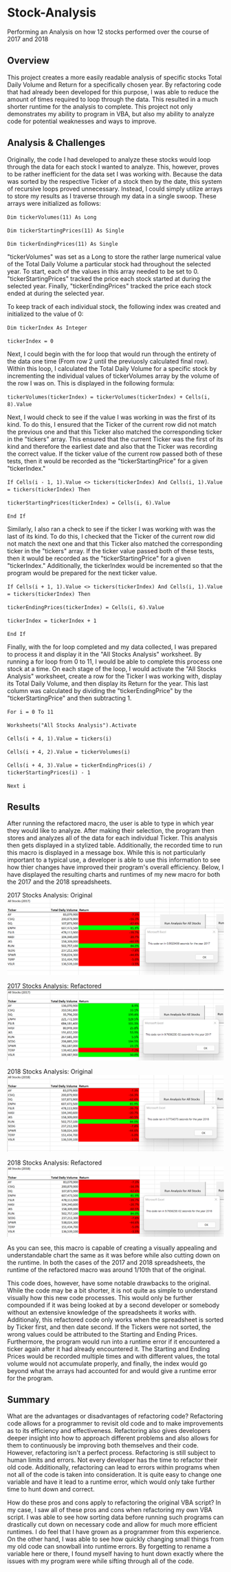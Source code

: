 # Stock-Analysis
Performing an Analysis on how 12 stocks performed over the course of 2017 and 2018
## Overview
This project creates a more easily readable analysis of specific stocks Total Daily Volume and Return for a specifically chosen year. By refactoring code that had already been developed for this purpose, I was able to reduce the amount of times required to loop through the data. This resulted in a much shorter runtime for the analysis to complete. This project not only demonstrates my ability to program in VBA, but also my ability to analyze code for potential weaknesses and ways to improve.
## Analysis & Challenges
Originally, the code I had developed to analyze these stocks would loop through the data for each stock I wanted to analyze. This, however, proves to be rather inefficient for the data set I was working with. Because the data was sorted by the respective Ticker of a stock then by the date, this system of recursive loops proved unnecessary. Instead, I could simply utilize arrays to store my results as I traverse through my data in a single swoop. These arrays were initialized as follows:

`Dim tickerVolumes(11) As Long`
 
 `Dim tickerStartingPrices(11) As Single`
 
 `Dim tickerEndingPrices(11) As Single`
 
"tickerVolumes" was set as a Long to store the rather large numerical value of the Total Daily Volume a particular stock had throughout the selected year. To start, each of the values in this array needed to be set to 0. "tickerStartingPrices" tracked the price each stock started at during the selected year. Finally, "tickerEndingPrices" tracked the price each stock ended at during the selected year.
 
 To keep track of each individual stock, the following index was created and initialized to the value of 0:

`Dim tickerIndex As Integer`

`tickerIndex = 0`
  
 Next, I could begin with the for loop that would run through the entirety of the data one time (From row 2 until the previuosly calculated final row). Within this loop, I calculated the Total Daily Volume for a specific stock by incrementing the individual values of tickerVolumes array by the volume of the row I was on. This is displayed in the following formula:
 
 `tickerVolumes(tickerIndex) = tickerVolumes(tickerIndex) + Cells(i, 8).Value`
 
Next, I would check to see if the value I was working in was the first of its kind. To do this, I ensured that the Ticker of the current row did not match the previous one and that this Ticker also matched the corresponding ticker in the "tickers" array. This ensured that the current Ticker was the first of its kind and therefore the earliest date and also that the Ticker was recording the correct value. If the ticker value of the current row passed both of these tests, then it would be recorded as the "tickerStartingPrice" for a given "tickerIndex."

`If Cells(i - 1, 1).Value <> tickers(tickerIndex) And Cells(i, 1).Value = tickers(tickerIndex) Then`

  `tickerStartingPrices(tickerIndex) = Cells(i, 6).Value`

`End If`

Similarly, I also ran a check to see if the ticker I was working with was the last of its kind. To do this, I checked that the Ticker of the current row did not match the next one and that this Ticker also matched the corresponding ticker in the "tickers" array. If the ticker value passed both of these tests, then it would be recorded as the "tickerStartingPrice" for a given "tickerIndex." Additionally, the tickerIndex would be incremented so that the program would be prepared for the next ticker value.

`If Cells(i + 1, 1).Value <> tickers(tickerIndex) And Cells(i, 1).Value = tickers(tickerIndex) Then`
  
  `tickerEndingPrices(tickerIndex) = Cells(i, 6).Value`  
  
  `tickerIndex = tickerIndex + 1`
            
`End If`

Finally, with the for loop completed and my data collected, I was prepared to process it and display it in the "All Stocks Analysis" worksheet. By running a for loop from 0 to 11, I would be able to complete this process one stock at a time. On each stage of the loop, I would activate the "All Stocks Analysis" worksheet, create a row for the Ticker I was working with, display its Total Daily Volume, and then display its Return for the year. This last column was calculated by dividing the "tickerEndingPrice" by the "tickerStartingPrice"  and then subtracting 1. 

`For i = 0 To 11`

  `Worksheets("All Stocks Analysis").Activate`

  `Cells(i + 4, 1).Value = tickers(i)`

  `Cells(i + 4, 2).Value = tickerVolumes(i)`

  `Cells(i + 4, 3).Value = tickerEndingPrices(i) / tickerStartingPrices(i) - 1`
        
`Next i`

## Results
After running the refactored macro, the user is able to type in which year they would like to analyze. After making their selection, the program then stores and analyzes all of the data for each individual Ticker. This analysis then gets displayed in a stylized table. Additionally, the recorded time to run this macro is displayed in a message box. While this is not particularly important to a typical use, a developer is able to use this information to see how thier changes have improved their program's overall efficiency. Below, I have displayed the resulting charts and runtimes of my new macro for both the 2017 and the 2018 spreadsheets.

2017 Stocks Analysis: Original
![2017 Stocks Analysis: Original](https://github.com/waciciarelli/Stock-Analysis/blob/main/Resources/2017%20Stock%20Analysis%20Original.png?raw=true)

2017 Stocks Analysis: Refactored
![2017 Stocks: Refactored](https://github.com/waciciarelli/Stock-Analysis/blob/main/Resources/2017%20Stock%20Analysis%20Refactored.png?raw=true)

2018 Stocks Analysis: Original
![2018 Stocks Analysis: Original](https://github.com/waciciarelli/Stock-Analysis/blob/main/Resources/2018%20Stock%20Analysis%20Original.png?raw=true)

2018 Stocks Analysis: Refactored
![2018 Stocks: Refactored](https://github.com/waciciarelli/Stock-Analysis/blob/main/Resources/2018%20Stock%20Analysis%20Refactored.png?raw=true)

As you can see, this macro is capable of creating a visually appealing and understandable chart the same as it was before while also cutting down on the runtime. In both the cases of the 2017 and 2018 spreadsheets, the runtime of the refactored macro was around 1/10th that of the original.

This code does, however, have some notable drawbacks to the original. While the code may be a bit shorter, it is not quite as simple to understand visually how this new code processes. This would only be further compounded if it was being looked at by a second developer or somebody without an extensive knowledge of the spreadsheets it works with. Additionaly, this refactored code only works when the spreadsheet is sorted by Ticker first, and then date second. If the Tickers were not sorted, the wrong values could be attributed to the Starting and Ending Prices. Furthermore, the program would run into a runtime error if it encountered a ticker again after it had already encountered it. The Starting and Ending Prices would be recorded multiple times and with different values, the total volume would not accumulate properly, and finally, the index would go beyond what the arrays had accounted for and would give a runtime error for the program.

## Summary
What are the advantages or disadvantages of refactoring code?
Refactoring code allows for a programmer to revisit old code and to make improvements as to its efficiency and effectiveness. Refactoring also gives developers deeper insight into how to approach different problems and also allows for them to continuously be improving both themselves and their code. However, refactoring isn't a perfect process. Refactoring is still subject to human limits and errors. Not every developer has the time to refactor their old code. Additionally, refactoring can lead to errors within programs when not all of the code is taken into consideration. It is quite easy to change one variable and have it lead to a runtime error, which would only take further time to hunt down and correct.

How do these pros and cons apply to refactoring the original VBA script?
In my case, I saw all of these pros and cons when refactoring my own VBA script. I was able to see how sorting data before running such programs can drastically cut down on necessary code and allow for much more efficient runtimes. I do feel that I have grown as a programmer from this experience. On the other hand, I was able to see how quickly changing small things from my old code can snowball into runtime errors. By forgetting to rename a variable here or there, I found myself having to hunt down exactly where the issues with my program were while sifting through all of the code.
